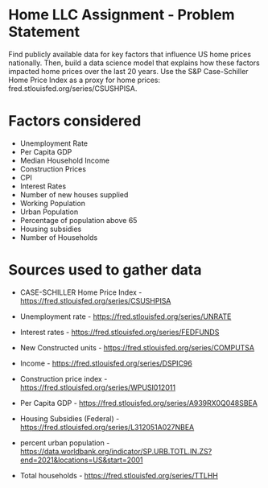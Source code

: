# Home LLC Assignment - Problem Statement 
Find publicly available data for key factors that influence US home prices nationally. Then, build a data science model that explains how these factors impacted home prices over the last 20 years. 
Use the S&P Case-Schiller Home Price Index as a proxy for home prices: fred.stlouisfed.org/series/CSUSHPISA.

# Factors considered 
- Unemployment Rate
- Per Capita GDP
- Median Household Income
- Construction Prices
- CPI
- Interest Rates
- Number of new houses supplied
- Working Population
- Urban Population
- Percentage of population above 65
- Housing subsidies
- Number of Households

# Sources used to gather data
- CASE-SCHILLER Home Price Index - https://fred.stlouisfed.org/series/CSUSHPISA
  
- Unemployment rate - https://fred.stlouisfed.org/series/UNRATE

- Interest rates - https://fred.stlouisfed.org/series/FEDFUNDS

- New Constructed units - https://fred.stlouisfed.org/series/COMPUTSA

- Income - https://fred.stlouisfed.org/series/DSPIC96

- Construction price index - https://fred.stlouisfed.org/series/WPUSI012011

- Per Capita GDP - https://fred.stlouisfed.org/series/A939RX0Q048SBEA
  
- Housing Subsidies (Federal) - https://fred.stlouisfed.org/series/L312051A027NBEA

- percent urban population - https://data.worldbank.org/indicator/SP.URB.TOTL.IN.ZS?end=2021&locations=US&start=2001
  
- Total households - https://fred.stlouisfed.org/series/TTLHH


